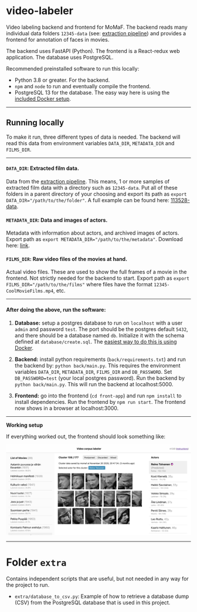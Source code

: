 # video-labeler

Video labeling backend and frontend for MoMaF. The backend reads many individual data folders `12345-data` (see: [extraction pipeline](https://github.com/MoMaF/facerec/tree/develop)) and provides a frontend for annotation of faces in movies.

The backend uses FastAPI (Python). The frontend is a React-redux web application. The database uses PostgreSQL.

Recommended preinstalled software to run this locally:

- Python 3.8 or greater. For the backend.
- `npm` and `node` to run and eventually compile the frontend.
- PostgreSQL 13 for the database. The easy way here is using the [included Docker setup](./DATABASE.md).

___

## Running locally

To make it run, three different types of data is needed. The backend will read this data from environment variables `DATA_DIR`, `METADATA_DIR` and `FILMS_DIR`.

___

#### `DATA_DIR`: Extracted film data.

Data from the [extraction pipeline](https://github.com/MoMaF/facerec/tree/develop). This means, 1 or more samples of extracted film data with a directory such as `12345-data`. Put all of these folders in a parent directory of your choosing and export its path as `export DATA_DIR="/path/to/the/folder"`. A full example can be found here: [113528-data](https://drive.google.com/file/d/1K9p_fiLbMooNMCRjEWktg_M4CVg1vMua/view?usp=sharing).

#### `METADATA_DIR`: Data and images of actors.

Metadata with information about actors, and archived images of actors. Export path as `export METADATA_DIR="/path/to/the/metadata"`. Download here: [link](https://drive.google.com/file/d/1K9p_fiLbMooNMCRjEWktg_M4CVg1vMua/view?usp=sharing).

#### `FILMS_DIR`: Raw video files of the movies at hand.

Actual video files. These are used to show the full frames of a movie in the frontend. Not strictly needed for the backend to start. Export path as `export FILMS_DIR="/path/to/the/films"` where files have the format `12345-CoolMovieFilms.mp4`, etc.

___

#### After doing the above, run the software:

1. **Database:** setup a postgres database to run on `localhost` with a user `admin` and password `test`. The port should be the postgres default `5432`, and there should be a database named `db`. Initialize it with the schema defined at `database/create.sql`. The [easiest way to do this is using Docker](./DATABASE.md).

2. **Backend:** install python requirements (`back/requirements.txt`) and run the backend by: `python back/main.py`. This requires the environment variables `DATA_DIR`, `METADATA_DIR`, `FILMS_DIR` and `DB_PASSWORD`. Set `DB_PASSWORD=test` (your local postgres password). Run the backend by `python back/main.py`. This will run the backend at localhost:5000.

3. **Frontend:** go into the frontend (`cd front-app`) and run `npm install` to install dependencies. Run the frontend by `npm run start`. The frontend now shows in a browser at localhost:3000.

___

**Working setup**

If everything worked out, the frontend should look something like:

![Labeler front](/readme-images/video-labeler-frontend.png)

___

# Folder `extra`

Contains independent scripts that are useful, but not needed in any way for the project to run.

- `extra/database_to_csv.py`: Example of how to retrieve a database dump (CSV) from the PostgreSQL database that is used in this project.
